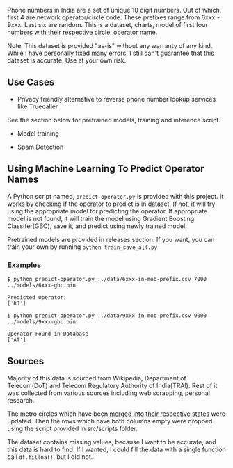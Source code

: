 Phone numbers in India are a set of unique 10 digit numbers. Out of which, first 4 are network operator/circle code. These prefixes range from 6xxx - 9xxx. Last six are random. This is a dataset, charts, model of first four numbers with their respective circle, operator name.

Note: This dataset is provided "as-is" without any warranty of any kind. While I have personally fixed many errors, I still can't guarantee that this dataset is accurate. Use at your own risk.


## Use Cases

- Privacy friendly alternative to reverse phone number lookup services like Truecaller

See the section below for pretrained models, training and inference script.

- Model training

- Spam Detection


## Using Machine Learning To Predict Operator Names

A Python script named, `predict-operator.py` is provided with this project. It works by checking if the operator to predict is in dataset. If not, it will try using the appropriate model for predicting the operator. If appropriate model is not found, it will train the model using Gradient Boosting Classifer(GBC), save it, and predict using newly trained model.

Pretrained models are provided in releases section. If you want, you can train your own by running `python train_save_all.py`

### Examples

``` 
$ python predict-operator.py ../data/6xxx-in-mob-prefix.csv 7000 ../models/6xxx-gbc.bin

Predicted Operator: 
['RJ']

```

```
$ python predict-operator.py ../data/9xxx-in-mob-prefix.csv 9000 ../models/9xxx-gbc.bin

Operator Found in Database
['AT']

```

 
## Sources

Majority of this data is sourced from Wikipedia, Department of Telecom(DoT) and Telecom Regulatory Authority of India(TRAI). Rest of it was collected from various sources including web scrapping, personal research.

The metro circles which have been [merged into their respective states](https://www.thehindu.com/business/Industry/DoT-to-merge-Mumbai-Kolkata-telecom-circles-with-Maharashtra-Bengal/article60087718.ece) were updated. Then the rows which have both columns empty were dropped using the script provided in src/scripts folder. 

The dataset contains missing values, because I want to be accurate, and this data is hard to find. If I wanted, I could fill the data with a single function call `df.fillna()`, but I did not.
